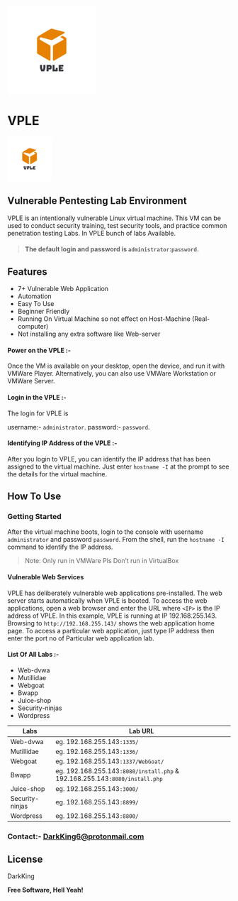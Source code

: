 ![](https://github.com/Adityaraj6/VPLE/blob/main/VPLE.png)
# VPLE 

<img src="https://github.com/Adityaraj6/VPLE/blob/main/VPLE.png" width="100" height="100">

## Vulnerable Pentesting Lab Environment

VPLE is an intentionally vulnerable Linux virtual machine. This VM can be used to conduct security training, test security tools, and practice common penetration testing Labs. In VPLE bunch of labs Available.

> #### The default login and password is `administrator`:`password`.


## Features

- 7+ Vulnerable Web Application 
- Automation
- Easy To Use
- Beginner Friendly
- Running On Virtual Machine so not effect on Host-Machine (Real-computer)
- Not installing any extra software like Web-server

#### Power on the VPLE :-
Once the VM is available on your desktop, open the device, and run it with VMWare Player. Alternatively, you can also use VMWare Workstation or VMWare Server.

#### Login in the VPLE :-
The login for VPLE is 

username:- ``administrator``.
password:- ``password``.
#### Identifying IP Address of the VPLE :-
After you login to VPLE, you can identify the IP address that has been assigned to the virtual machine. Just enter ``hostname -I`` at the prompt to see the details for the virtual machine.

## How To Use

### Getting Started
After the virtual machine boots, login to the console with username `administrator` and password `password`. From the shell, run the `hostname -I` command to identify the IP address.

> Note: Only run in VMWare Pls Don’t run in VirtualBox

#### Vulnerable Web Services

VPLE has deliberately vulnerable web applications pre-installed. The web server starts automatically when VPLE is booted. To access the web applications, open a web browser and enter the URL where `<IP>` is the IP address of VPLE.
In this example, VPLE is running at IP 192.168.255.143. Browsing to `http://192.168.255.143/` shows the web application home page.
To access a particular web application, just type IP address then enter the port no of Particular web application lab. 

#### List Of All Labs :-

- Web-dvwa 
- Mutillidae 
- Webgoat 
- Bwapp 
- Juice-shop 
- Security-ninjas 
- Wordpress 

| Labs | Lab URL |
| ------ | ------ |
| Web-dvwa | eg. 192.168.255.143`:1335/` |
| Mutillidae | eg. 192.168.255.143`:1336/` |
| Webgoat | eg. 192.168.255.143`:1337/WebGoat/` |
| Bwapp | eg. 192.168.255.143`:8080/install.php` & 192.168.255.143`:8080/install.php` |
| Juice-shop | eg. 192.168.255.143`:3000/` |
| Security-ninjas | eg. 192.168.255.143`:8899/` |
| Wordpress | eg. 192.168.255.143`:8800/` |
### Contact:- DarkKing6@protonmail.com 
## License

DarkKing

**Free Software, Hell Yeah!**


